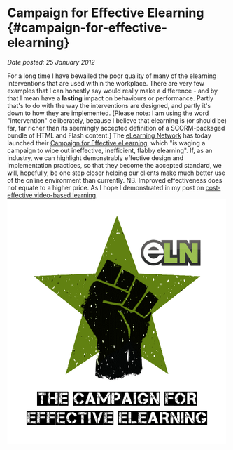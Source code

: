 # Campaign for Effective Elearning {#campaign-for-effective-elearning}

_Date posted: 25 January 2012_

For a long time I have bewailed the poor quality of many of the elearning interventions that are used within the workplace. There are very few examples that I can honestly say would really make a difference - and by that I mean have a **lasting** impact on behaviours or performance. Partly that's to do with the way the interventions are designed, and partly it's down to how they are implemented. [Please note: I am using the word "intervention" deliberately, because I believe that elearning is (or should be) far, far richer than its seemingly accepted definition of a SCORM-packaged bundle of HTML and Flash content.] The [eLearning Network](http://www.elearningnetwork.org/) has today launched their [Campaign for Effective eLearning](http://www.elearningnetwork.org/content/campaign-effective-elearning), which "is waging a campaign to wipe out ineffective, inefficient, flabby elearning". If, as an industry, we can highlight demonstrably effective design and implementation practices, so that they become the accepted standard, we will, hopefully, be one step closer helping our clients make much better use of the online environment than currently. NB. Improved effectiveness does not equate to a higher price. As I hope I demonstrated in my post on [cost-effective video-based learning](http://www.learningconversations.co.uk/main/index.php/2012/01/07/highly-cost-effective-video-based?blog=5).[![Campaign for Effective eLearning](./exportlc.php_files/Campaign.gif)](http://www.elearningnetwork.org/content/campaign-effective-elearning)